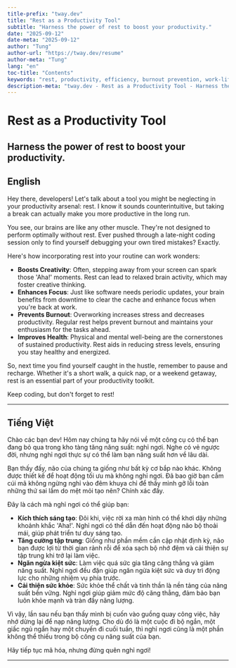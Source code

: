 ```yaml
---
title-prefix: "tway.dev"
title: "Rest as a Productivity Tool"
subtitle: "Harness the power of rest to boost your productivity."
date: "2025-09-12"
date-meta: "2025-09-12"
author: "Tung"
author-url: "https://tway.dev/resume"
author-meta: "Tung"
lang: "en"
toc-title: "Contents"
keywords: "rest, productivity, efficiency, burnout prevention, work-life balance"
description-meta: "tway.dev - Rest as a Productivity Tool - Harness the power of rest to boost your productivity."
---
```


# Rest as a Productivity Tool
## Harness the power of rest to boost your productivity.

## English
Hey there, developers! Let's talk about a tool you might be neglecting in your productivity arsenal: rest. I know it sounds counterintuitive, but taking a break can actually make you more productive in the long run.

You see, our brains are like any other muscle. They're not designed to perform optimally without rest. Ever pushed through a late-night coding session only to find yourself debugging your own tired mistakes? Exactly.

Here's how incorporating rest into your routine can work wonders:

- **Boosts Creativity**: Often, stepping away from your screen can spark those 'Aha!' moments. Rest can lead to relaxed brain activity, which may foster creative thinking.
- **Enhances Focus**: Just like software needs periodic updates, your brain benefits from downtime to clear the cache and enhance focus when you're back at work.
- **Prevents Burnout**: Overworking increases stress and decreases productivity. Regular rest helps prevent burnout and maintains your enthusiasm for the tasks ahead.
- **Improves Health**: Physical and mental well-being are the cornerstones of sustained productivity. Rest aids in reducing stress levels, ensuring you stay healthy and energized.

So, next time you find yourself caught in the hustle, remember to pause and recharge. Whether it's a short walk, a quick nap, or a weekend getaway, rest is an essential part of your productivity toolkit.

Keep coding, but don't forget to rest!

---

## Tiếng Việt
Chào các bạn dev! Hôm nay chúng ta hãy nói về một công cụ có thể bạn đang bỏ qua trong kho tàng tăng năng suất: nghỉ ngơi. Nghe có vẻ ngược đời, nhưng nghỉ ngơi thực sự có thể làm bạn năng suất hơn về lâu dài.

Bạn thấy đấy, não của chúng ta giống như bất kỳ cơ bắp nào khác. Không được thiết kế để hoạt động tối ưu mà không nghỉ ngơi. Đã bao giờ bạn cắm cúi mã không ngừng nghỉ vào đêm khuya chỉ để thấy mình gỡ lỗi toàn những thứ sai lầm do mệt mỏi tạo nên? Chính xác đấy.

Đây là cách mà nghỉ ngơi có thể giúp bạn:

- **Kích thích sáng tạo**: Đôi khi, việc rời xa màn hình có thể khơi dậy những khoảnh khắc 'Aha!'. Nghỉ ngơi có thể dẫn đến hoạt động não bộ thoải mái, giúp phát triển tư duy sáng tạo.
- **Tăng cường tập trung**: Giống như phần mềm cần cập nhật định kỳ, não bạn được lợi từ thời gian rảnh rỗi để xóa sạch bộ nhớ đệm và cải thiện sự tập trung khi trở lại làm việc.
- **Ngăn ngừa kiệt sức**: Làm việc quá sức gia tăng căng thẳng và giảm năng suất. Nghỉ ngơi đều đặn giúp ngăn ngừa kiệt sức và duy trì động lực cho những nhiệm vụ phía trước.
- **Cải thiện sức khỏe**: Sức khỏe thể chất và tinh thần là nền tảng của năng suất bền vững. Nghỉ ngơi giúp giảm mức độ căng thẳng, đảm bảo bạn luôn khỏe mạnh và tràn đầy năng lượng.

Vì vậy, lần sau nếu bạn thấy mình bị cuốn vào guồng quay công việc, hãy nhớ dừng lại để nạp năng lượng. Cho dù đó là một cuộc đi bộ ngắn, một giấc ngủ ngắn hay một chuyến đi cuối tuần, thì nghỉ ngơi cũng là một phần không thể thiếu trong bộ công cụ năng suất của bạn.

Hãy tiếp tục mã hóa, nhưng đừng quên nghỉ ngơi!

---